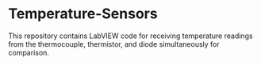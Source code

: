 # Temperature-Sensors
This repository contains LabVIEW code for receiving temperature readings from the thermocouple, thermistor, and diode simultaneously for comparison.
